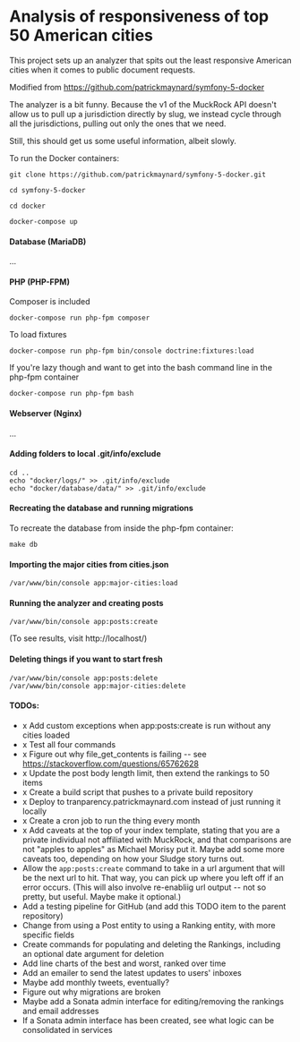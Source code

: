 # Analysis of responsiveness of top 50 American cities

This project sets up an analyzer that spits out the least responsive American cities when it comes to public document requests.

Modified from https://github.com/patrickmaynard/symfony-5-docker

The analyzer is a bit funny. Because the v1 of the MuckRock API doesn't allow us to pull up a jurisdiction directly by slug, we instead cycle through all the jurisdictions, pulling out only the ones that we need.

Still, this should get us some useful information, albeit slowly.

To run the Docker containers:

```
git clone https://github.com/patrickmaynard/symfony-5-docker.git

cd symfony-5-docker

cd docker

docker-compose up
```

#### Database (MariaDB)

...

#### PHP (PHP-FPM)

Composer is included

```
docker-compose run php-fpm composer 
```

To load fixtures

```
docker-compose run php-fpm bin/console doctrine:fixtures:load
```

If you're lazy though and want to get into the bash command line in the php-fpm container

```
docker-compose run php-fpm bash
```

#### Webserver (Nginx)

...

#### Adding folders to local .git/info/exclude

```
cd ..
echo "docker/logs/" >> .git/info/exclude
echo "docker/database/data/" >> .git/info/exclude
```

#### Recreating the database and running migrations

To recreate the database from inside the php-fpm container:

```
make db
```

#### Importing the major cities from cities.json

```
/var/www/bin/console app:major-cities:load
```

#### Running the analyzer and creating posts

```
/var/www/bin/console app:posts:create
```
(To see results, visit http://localhost/)

#### Deleting things if you want to start fresh

```
/var/www/bin/console app:posts:delete
/var/www/bin/console app:major-cities:delete
```

#### TODOs:

* x Add custom exceptions when app:posts:create is run without any cities loaded
* x Test all four commands
* x Figure out why file_get_contents is failing -- see https://stackoverflow.com/questions/65762628
* x Update the post body length limit, then extend the rankings to 50 items
* x Create a build script that pushes to a private build repository
* x Deploy to tranparency.patrickmaynard.com instead of just running it locally
* x Create a cron job to run the thing every month
* x Add caveats at the top of your index template, stating that you are a private individual not affiliated with MuckRock, and that comparisons are not "apples to apples" as Michael Morisy put it. Maybe add some more caveats too, depending on how your Sludge story turns out.
* Allow the `app:posts:create` command to take in a url argument that will be the next url to hit. That way, you can pick up where you left off if an error occurs. (This will also involve re-enabliig url output -- not so pretty, but useful. Maybe make it optional.)
* Add a testing pipeline for GitHub (and add this TODO item to the parent repository)
* Change from using a Post entity to using a Ranking entity, with more specific fields
* Create commands for populating and deleting the Rankings, including an optional date argument for deletion
* Add line charts of the best and worst, ranked over time
* Add an emailer to send the latest updates to users' inboxes
* Maybe add monthly tweets, eventually?
* Figure out why migrations are broken
* Maybe add a Sonata admin interface for editing/removing the rankings and email addresses
* If a Sonata admin interface has been created, see what logic can be consolidated in services
